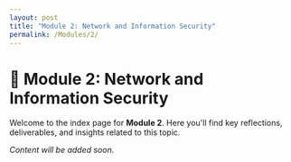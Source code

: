 ```yaml
---
layout: post
title: "Module 2: Network and Information Security"
permalink: /Modules/2/
---
```


# 📘 Module 2: Network and Information Security

Welcome to the index page for **Module 2**. Here you'll find key reflections, deliverables, and insights related to this topic.

*Content will be added soon.*
